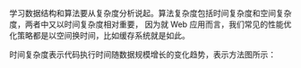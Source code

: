 学习数据结构和算法要从复杂度分析说起。算法复杂度包括时间复杂度和空间复杂度，两者中又以时间复杂度相对重要，
因为就 Web 应用而言，我们常见的性能优化策略都是以空间换时间，比如缓存系统就是如此。

时间复杂度表示代码执行时间随数据规模增长的变化趋势，表示方法图所示：



